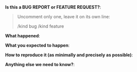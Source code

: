 <!-- Issue template; please answer the questions. -->

**Is this a BUG REPORT or FEATURE REQUEST?**:

> Uncomment only one, leave it on its own line:
>
> /kind bug 
> /kind feature

**What happened**:

**What you expected to happen**:

**How to reproduce it (as minimally and precisely as possible)**:

**Anything else we need to know?**:
